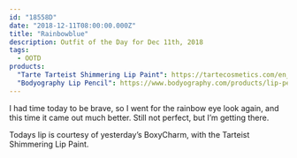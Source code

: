 ```yaml
---
id: "18558D"
date: "2018-12-11T08:00:00.000Z"
title: "Rainbowblue"
description: Outfit of the Day for Dec 11th, 2018
tags:
  - OOTD
products:
  "Tarte Tarteist Shimmering Lip Paint": https://tartecosmetics.com/en_US/makeup/lips/tarteist-shimmering-lip-paint/1547.html
  "Bodyography Lip Pencil": https://www.bodyography.com/products/lip-pencil?variant=7163520516156
---
```

I had time today to be brave, so I went for the rainbow eye look again, and this time it came out much better. Still not perfect, but I’m getting there.

Todays lip is courtesy of yesterday’s BoxyCharm, with the Tarteist Shimmering Lip Paint.
